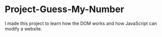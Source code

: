 # Project-Guess-My-Number
I made this project to learn how the DOM works and how JavaScript can modify a website. 
